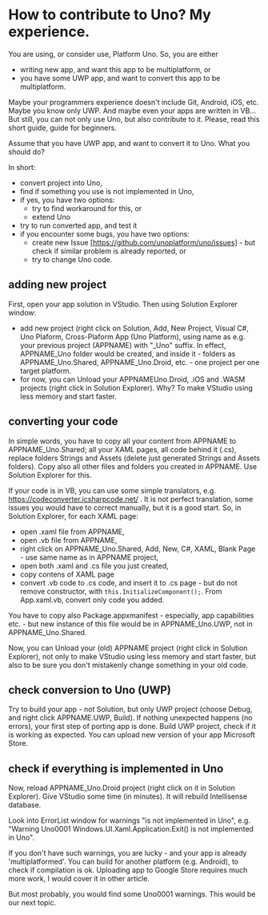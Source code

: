 
# How to contribute to Uno? My experience.


 You are using, or consider use, Platform Uno. So, you are either
* writing new app, and want this app to be multiplatform, or
* you have some UWP app, and want to convert this app to be multiplatform.

 Maybe your programmers experience doesn't include Git, Android, iOS, etc. Maybe you know only UWP. And maybe even your apps are written in VB... But still, you can not only use Uno, but also contribute to it. Please, read this short guide, guide for beginners.


Assume that you have UWP app, and want to convert it to Uno. What you should do?

In short:
* convert project into Uno,
* find if something you use is not implemented in Uno,
* if yes, you have two options:
	* try to find workaround for this, or
	* extend Uno
* try to run converted app, and test it
* if you encounter some bugs, you have two options:
	* create new Issue [https://github.com/unoplatform/uno/issues] - but check if similar problem is already reported, or
	* try to change Uno code.

## adding new project

First, open your app solution in VStudio. Then using Solution Explorer window:
* add new project (right click on Solution, Add, New Project, Visual C#, Uno Plaform, Cross-Plaform App (Uno Platform), using name as e.g. your previous project (APPNAME) with "\_Uno" suffix. In effect, APPNAME_Uno folder would be created, and inside it - folders as APPNAME_Uno.Shared, APPNAME_Uno.Droid, etc. - one project per one target platform.
* for now, you can Unload your APPNAMEUno.Droid, .iOS and .WASM projects (right click in Solution Explorer). Why? To make VStudio using less memory and start faster.

## converting your code
In simple words, you have to copy all your content from APPNAME to APPNAME_Uno.Shared; all your XAML pages, all code behind it (.cs), replace folders Strings and Assets (delete just generated Strings and Assets folders). Copy also all other files and folders you created in APPNAME.
Use Solution Explorer for this.

If your code is in VB, you can use some simple translators, e.g. https://codeconverter.icsharpcode.net/ . It is not perfect translation, some issues you would have to correct manually, but it is a good start. So, in Solution Explorer, for each XAML page:
* open .xaml file from APPNAME,
* open .vb file from APPNAME,
* right click on APPNAME_Uno.Shared, Add, New, C#, XAML, Blank Page - use same name as in APPNAME project,
* open both .xaml and .cs file you just created,
* copy contens of XAML page
* convert .vb code to .cs code, and insert it to .cs page - but do not remove constructor, with `this.InitializeComponent();`. From App.xaml.vb, convert only code you added.

You have to copy also Package.appxmanifest - especially, app capabilities etc. - but new instance of this file would be in APPNAME_Uno.UWP, not in APPNAME_Uno.Shared. 

Now, you can Unload your (old) APPNAME project (right click in Solution Explorer), not only to make VStudio using less memory and start faster, but also to be sure you don't mistakenly change something in your old code.

## check conversion to Uno (UWP)
Try to build your app - not Solution, but only UWP project (choose Debug, and right click APPNAME.UWP, Build). If nothing unexpected happens (no errors), your first step of porting app is done.
Build UWP project, check if it is working as expected.
You can upload new version of your app Microsoft Store. 

## check if everything is implemented in Uno
Now, reload APPNAME_Uno.Droid project (right click on it in Solution Explorer). Give VStudio some time (in minutes). It will rebuild Intellisense database.

Look into ErrorList window for warnings "is not implemented in Uno", e.g. "Warning Uno0001 Windows.UI.Xaml.Application.Exit() is not implemented in Uno".

 If you don't have such warnings, you are lucky - and your app is already 'multiplatformed'.
You can build for another platform (e.g. Android), to check if compilation is ok. Uploading app to Google Store requires much more work, I would cover it in other article.

 But most probably, you would find some Uno0001 warnings. This would be our next topic.
